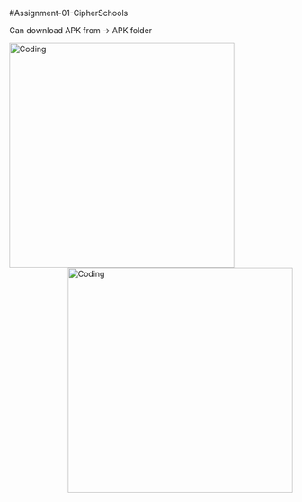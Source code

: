 #Assignment-01-CipherSchools

Can download APK from -> APK folder

<img align="left" alt="Coding" width="400" src="https://cdn.discordapp.com/attachments/1037389109313933312/1093282096958685346/ho.png">
<img align="right" alt="Coding" width="400" src="https://cdn.discordapp.com/attachments/1037389109313933312/1093282096669282404/co.png">
